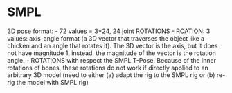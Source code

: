 # SMPL

3D pose format:
	- 72 values = 3*24, 24 joint ROTATIONS
	- ROATION: 3 values: axis-angle format (a 3D vector that traverses the object like a chicken and an angle that rotates it). The 3D vector is the axis, but it does not have magnitude 1, instead, the magnitude of the vector is the rotation angle.
	- ROTATIONS with respect the SMPL T-Pose. Because of the inner rotations of bones, these rotations do not work if directly applied to an arbitrary 3D model (need to either (a) adapt the rig to the SMPL rig or (b) re-rig the model with SMPL rig)
